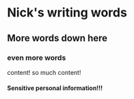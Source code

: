 # Nick's writing words

## More words down here

### even more words

content! so much content!

#### Sensitive personal information!!!